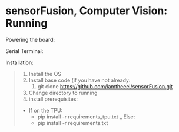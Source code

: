 # sensorFusion, Computer Vision: Running

Powering the board:

Serial Terminal:


Installation:
>1. Install the OS
>1. Install base code (if you have not already:
>    1. git clone https://github.com/iamtheeel/sensorFusion.git
>1. Change directory to running
>1. install prerequisites:
>   - If on the TPU:
>       - pip install -r requirements_tpu.txt
>   _ Else:
>       - pip install -r requirements.txt
>              
